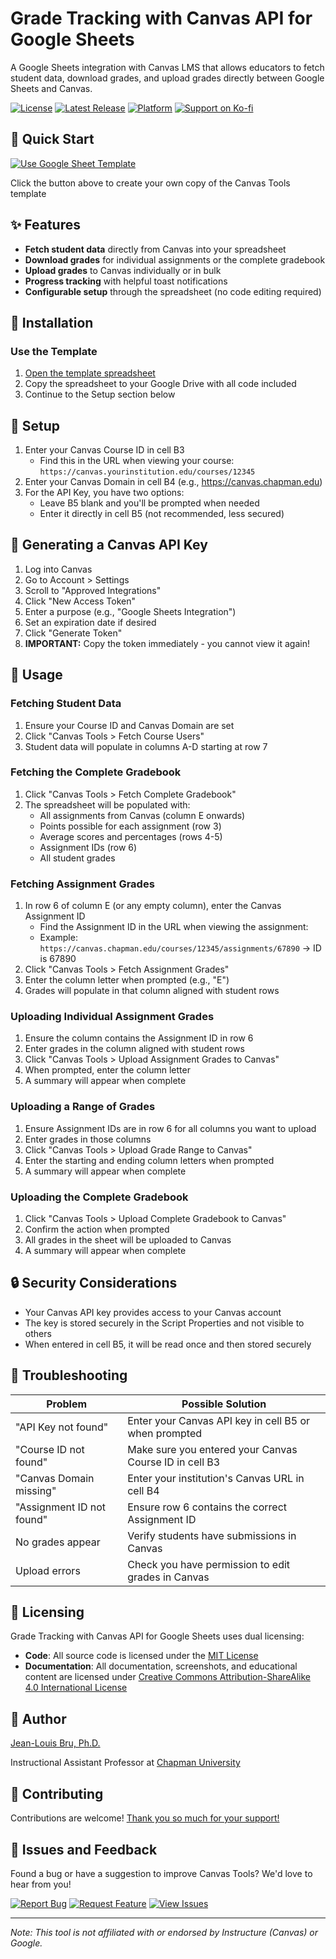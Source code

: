 # Grade Tracking with Canvas API for Google Sheets

A Google Sheets integration with Canvas LMS that allows educators to fetch student data, download grades, and upload grades directly between Google Sheets and Canvas.

[![License](https://img.shields.io/github/license/jlouisbru/canvas-tools-for-sheets)](LICENSE)
[![Latest Release](https://img.shields.io/github/v/release/jlouisbru/canvas-tools-for-sheets)](https://github.com/jlouisbru/canvas-tools-for-sheets/releases/latest)
[![Platform](https://img.shields.io/badge/platform-Google%20Sheets-green)](https://docs.google.com/spreadsheets/d/18ZggFU-2xBdbl3pVPY3dXR-U5DYdroxvYaZJXGcvIPA/edit?usp=sharing)
[![Support on Ko-fi](https://img.shields.io/badge/Support-Ko--fi-ff5f5f)](https://ko-fi.com/louisfr)

## 🚀 Quick Start

[![Use Google Sheet Template](https://img.shields.io/badge/Use_Template-4285F4?style=for-the-badge&logo=google&logoColor=white)](https://docs.google.com/spreadsheets/d/18ZggFU-2xBdbl3pVPY3dXR-U5DYdroxvYaZJXGcvIPA/copy)

Click the button above to create your own copy of the Canvas Tools template

## ✨ Features

- **Fetch student data** directly from Canvas into your spreadsheet
- **Download grades** for individual assignments or the complete gradebook
- **Upload grades** to Canvas individually or in bulk
- **Progress tracking** with helpful toast notifications
- **Configurable setup** through the spreadsheet (no code editing required)

## 💾 Installation

### Use the Template

1. [Open the template spreadsheet](https://docs.google.com/spreadsheets/d/18ZggFU-2xBdbl3pVPY3dXR-U5DYdroxvYaZJXGcvIPA/edit?usp=sharing)
2. Copy the spreadsheet to your Google Drive with all code included
3. Continue to the Setup section below

## 🔧 Setup

1. Enter your Canvas Course ID in cell B3
   - Find this in the URL when viewing your course: `https://canvas.yourinstitution.edu/courses/12345`
2. Enter your Canvas Domain in cell B4 (e.g., https://canvas.chapman.edu)
3. For the API Key, you have two options:
   - Leave B5 blank and you'll be prompted when needed
   - Enter it directly in cell B5 (not recommended, less secured)

## 🔑 Generating a Canvas API Key

1. Log into Canvas
2. Go to Account > Settings
3. Scroll to "Approved Integrations"
4. Click "New Access Token"
5. Enter a purpose (e.g., "Google Sheets Integration")
6. Set an expiration date if desired
7. Click "Generate Token"
8. **IMPORTANT:** Copy the token immediately - you cannot view it again!

## 📝 Usage

### Fetching Student Data

1. Ensure your Course ID and Canvas Domain are set
2. Click "Canvas Tools > Fetch Course Users"
3. Student data will populate in columns A-D starting at row 7

### Fetching the Complete Gradebook

1. Click "Canvas Tools > Fetch Complete Gradebook"
2. The spreadsheet will be populated with:
   - All assignments from Canvas (column E onwards)
   - Points possible for each assignment (row 3)
   - Average scores and percentages (rows 4-5)
   - Assignment IDs (row 6)
   - All student grades

### Fetching Assignment Grades

1. In row 6 of column E (or any empty column), enter the Canvas Assignment ID
   - Find the Assignment ID in the URL when viewing the assignment:
   - Example: `https://canvas.chapman.edu/courses/12345/assignments/67890` → ID is 67890
2. Click "Canvas Tools > Fetch Assignment Grades"
3. Enter the column letter when prompted (e.g., "E")
4. Grades will populate in that column aligned with student rows

### Uploading Individual Assignment Grades

1. Ensure the column contains the Assignment ID in row 6
2. Enter grades in the column aligned with student rows
3. Click "Canvas Tools > Upload Assignment Grades to Canvas"
4. When prompted, enter the column letter
5. A summary will appear when complete

### Uploading a Range of Grades

1. Ensure Assignment IDs are in row 6 for all columns you want to upload
2. Enter grades in those columns
3. Click "Canvas Tools > Upload Grade Range to Canvas"
4. Enter the starting and ending column letters when prompted
5. A summary will appear when complete

### Uploading the Complete Gradebook

1. Click "Canvas Tools > Upload Complete Gradebook to Canvas"
2. Confirm the action when prompted
3. All grades in the sheet will be uploaded to Canvas
4. A summary will appear when complete

## 🔒 Security Considerations

- Your Canvas API key provides access to your Canvas account
- The key is stored securely in the Script Properties and not visible to others
- When entered in cell B5, it will be read once and then stored securely

## 🐞 Troubleshooting

| Problem | Possible Solution |
| --- | --- |
| "API Key not found" | Enter your Canvas API key in cell B5 or when prompted |
| "Course ID not found" | Make sure you entered your Canvas Course ID in cell B3 |
| "Canvas Domain missing" | Enter your institution's Canvas URL in cell B4 |
| "Assignment ID not found" | Ensure row 6 contains the correct Assignment ID |
| No grades appear | Verify students have submissions in Canvas |
| Upload errors | Check you have permission to edit grades in Canvas |

## 📄 Licensing

Grade Tracking with Canvas API for Google Sheets uses dual licensing:

- **Code**: All source code is licensed under the [MIT License](LICENSE)
- **Documentation**: All documentation, screenshots, and educational content are licensed under [Creative Commons Attribution-ShareAlike 4.0 International License](docs/LICENSE-DOCS.md)

## 👤 Author

[Jean-Louis Bru, Ph.D.](https://www.jlouisbru.com/)

Instructional Assistant Professor at [Chapman University](https://www.chapman.edu/)

## 🤝 Contributing

Contributions are welcome! [Thank you so much for your support!](https://ko-fi.com/louisfr)

## 🐛 Issues and Feedback

Found a bug or have a suggestion to improve Canvas Tools? We'd love to hear from you!

[![Report Bug](https://img.shields.io/badge/Report-Bug-red?style=for-the-badge&logo=github)](https://github.com/jlouisbru/grade-tracking-Canvas-API/issues/new?template=bug_report.yml)
[![Request Feature](https://img.shields.io/badge/Request-Feature-blue?style=for-the-badge&logo=github)](https://github.com/jlouisbru/grade-tracking-Canvas-API/issues/new?template=feature_request.yml)
[![View Issues](https://img.shields.io/badge/View-Issues-green?style=for-the-badge&logo=github)](https://github.com/jlouisbru/grade-tracking-Canvas-API/issues)

---

*Note: This tool is not affiliated with or endorsed by Instructure (Canvas) or Google.*
